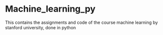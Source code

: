 # Machine_learning_py
This contains the assignments and code of the course machine learning by stanford university, done in python
